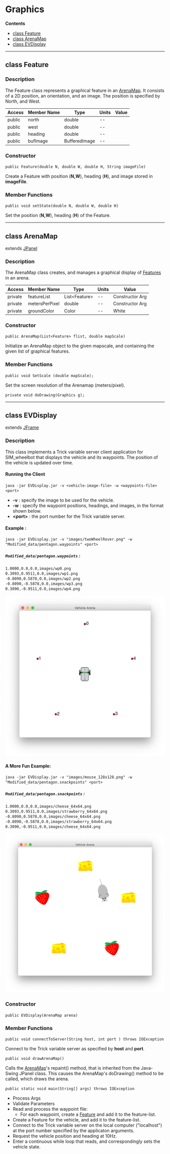 # Graphics

**Contents**

* [class Feature](#class-Feature)<br>
* [class ArenaMap](#class-ArenaMap)<br>
* [class EVDisplay](#class-EVDisplay)<br>

---

<a id=class-Feature></a>
## class Feature

### Description

The Feature class represents a graphical feature in an [ArenaMap](#class-ArenaMap). It consists of a 2D position, an orientation, and an image. The position is specified by North, and West.

| Access | Member Name   | Type         | Units  | Value  |
|--------|---------------|--------------|--------|--------|
| public | north         |double        |   --   |        |
| public | west          |double        |   --   |        |
| public | heading       |double        |   --   |        |
| public | bufImage      |BufferedImage |   --   |        |

### Constructor

```
public Feature(double N, double W, double H, String imageFile)
```
Create a Feature with position (**N,W**), heading (**H**), and image stored in **imageFile**.

### Member Functions

```
public void setState(double N, double W, double H)
```

Set the position (**N,W**), heading (**H**) of the Feature.

---

<a id=class-ArenaMap></a>
## class ArenaMap 
extends [JPanel](https://docs.oracle.com/javase/7/docs/api/javax/swing/JPanel.html)

### Description
The ArenaMap class creates, and manages a graphical display of [Features](#class-Feature) in an arena.

| Access | Member Name     | Type           | Units  | Value  |
|--------|-----------------|----------------|--------|--------|
| private | featureList    | List\<Feature\>|   --   | Constructor Arg|
| private | metersPerPixel | double         |   --   | Constructor Arg|
| private | groundColor    | Color          |   --   | White  |

### Constructor

```
public ArenaMap(List<Feature> flist, double mapScale)
```
Initialize an ArenaMap object to the given mapscale, and containing the given list of graphical features.

### Member Functions

```
public void SetScale (double mapScale);
```
Set the screen resolution of the Arenamap (meters/pixel).

```
private void doDrawing(Graphics g);
```

---

## class EVDisplay 
extends [JFrame](https://docs.oracle.com/javase/7/docs/api/javax/swing/JFrame.html)

### Description
This class implements a Trick variable server client application for SIM_wheelbot that displays the vehicle and its waypoints. The position of the vehicle is updated over time.  

#### Running the Client
```
java -jar EVDisplay.jar -v <vehicle-image-file> -w <waypoints-file> <port>
```

* **-v** : specify the image to be used for the vehicle.
* **-w** : specify the waypoint positions, headings, and images, in the format shown below.
* **\<port\>** : the port number for the Trick variable server.

#### Example :

```
java -jar EVDisplay.jar -v "images/twoWheelRover.png" -w "Modified_data/pentagon.waypoints" <port>
```

##### ```Modified_data/pentagon.waypoints``` :

```
1.0000,0.0,0.0,images/wp0.png
0.3093,0.9511,0.0,images/wp1.png
-0.8090,0.5878,0.0,images/wp2.png
-0.8090,-0.5878,0.0,images/wp3.png
0.3090,-0.9511,0.0,images/wp4.png
```

![Arena](images/Arena.png)

#### A More Fun Example: 

```
java -jar EVDisplay.jar -v "images/mouse_128x128.png" -w "Modified_data/pentagon.snackpoints" <port>
```

##### ```Modified_data/pentagon.snackpoints``` :

```
1.0000,0.0,0.0,images/cheese_64x64.png
0.3093,0.9511,0.0,images/strawberry_64x64.png
-0.8090,0.5878,0.0,images/cheese_64x64.png
-0.8090,-0.5878,0.0,images/strawberry_64x64.png
0.3090,-0.9511,0.0,images/cheese_64x64.png
```
![Arena](images/Arena_alt.png)

### Constructor
```
public EVDisplay(ArenaMap arena)
```

### Member Functions

```
public void connectToServer(String host, int port ) throws IOException
```
Connect to the Trick variable server as specified by **host** and **port**.

```
public void drawArenaMap()
```
Calls the [ArenaMap](#class-ArenaMap)'s repaint() method, that is inherited from the Java-Swing JPanel class. This causes the ArenaMap's doDrawing() method to be called, which draws the arena.

```
public static void main(String[] args) throws IOException
```

* Process Args
* Validate Parameters
* Read and process the waypoint file:
   * For each waypoint, create a  [Feature](#class-Feature) and add it to the feature-list.
* Create a Feature for the vehicle, and add it to the feature-list.
* Connect to the Trick variable server on the local computer ("localhost") at the port number specified by the applicaton arguments.
* Request the vehicle position and heading at 10Hz.
* Enter a continuous while loop that reads, and correspondingly sets the vehicle state.







